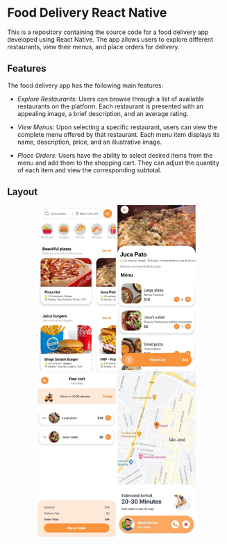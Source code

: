 # Food Delivery React Native

This is a repository containing the source code for a food delivery app developed using React Native. The app allows users to explore different restaurants, view their menus, and place orders for delivery.

## Features

The food delivery app has the following main features:

- *Explore Restaurants:* Users can browse through a list of available restaurants on the platform. Each restaurant is presented with an appealing image, a brief description, and an average rating.

- *View Menus:* Upon selecting a specific restaurant, users can view the complete menu offered by that restaurant. Each menu item displays its name, description, price, and an illustrative image.

- *Place Orders:* Users have the ability to select desired items from the menu and add them to the shopping cart. They can adjust the quantity of each item and view the corresponding subtotal.

## Layout

<div align="center">
  <img src="https://github.com/theobarretosilva/food-delivery-react-native/blob/master/readmeImgs/HomeScreen.jpg?raw=true" width="180"/>
  <img src="https://github.com/theobarretosilva/food-delivery-react-native/blob/master/readmeImgs/RestaurantScreen.jpg?raw=true" width="180"/>
  <img src="https://github.com/theobarretosilva/food-delivery-react-native/blob/master/readmeImgs/CartScreen.jpg?raw=true" width="180"/>
  <img src="https://github.com/theobarretosilva/food-delivery-react-native/blob/master/readmeImgs/DeliverScreen.jpg?raw=true" width="180"/>
</div>

